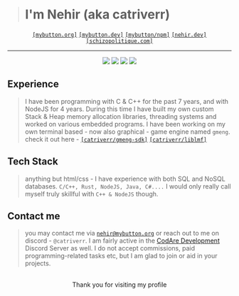> # I'm Nehir (aka catriverr)
<div align="center">
  <code><a href="https://www.mybutton.org">[mybutton.org]</a></code>
  <code><a href="https://mybutton.dev">[mybutton.dev]</a></code>
  <code><a href="https://www.npmjs.com/~cyberdevs">[mybutton/npm]</a></code>
  <code><a href="https://nehir.dev">[nehir.dev]</a></code>
  <code><a href="https://schizopolitique.com">[schizopolitique.com]</a></code><hr>
  <img src="https://komarev.com/ghpvc/?username=catriverr&color=red&label=visitor%20count##">
  <img src="https://fs.mybutton.dev/content/total_commits.svg">
  <img src="https://fs.mybutton.dev/content/most_used_language.svg">
  <img src="https://allahcorp.com/status">
</div>

## Experience
> I have been programming with C & C++ for the past 7 years, and with NodeJS for 4 years.
> During this time I have built my own custom Stack & Heap memory allocation libraries,
> threading systems and worked on various embedded programs. I have been working on my own
> terminal based - now also graphical - game engine named `gmeng`. check it out here - [`[catriverr/gmeng-sdk]`](https://github.com/catriverr/gmeng-sdk) [`[catriverr/liblmf]`](https://github.com/catriverr/liblmf)

## Tech Stack
> anything but html/css - I have experience with both SQL and NoSQL databases.
> `C/C++, Rust, NodeJS, Java, C#....` I would only really call myself truly skillful with `C++ & NodeJS` though.

## Contact me
> you may contact me via [`nehir@mybutton.org`](mail://nehir@mybutton.org) or reach out to me on discord - `@catriverr`. I am fairly active in the [CodAre Development](https://discord.gg/codare) Discord Server as well. I do not accept commissions, paid programming-related tasks etc, but I am glad to join or aid in your projects.

<br>

<div align="center">
Thank you for visiting my profile
</div>
